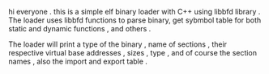 hi everyone . this is a simple elf binary loader with C++ using libbfd library . The loader uses libbfd functions to parse binary, get sybmbol table for both
static and dynamic functions , and others . 

The loader will print a type of the binary , name of sections , their respective virtual base addresses , sizes , type , and of course the section names , 
also the import and export table . 
